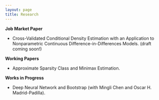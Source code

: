 ```yaml
---
layout: page
title: Research
---
```


**Job Market Paper**
* Cross-Validated Conditional Density Estimation with an Application to Nonparametric Continuous Difference-in-Differences Models. (draft coming soon!)

**Working Papers**
* Approximate Sparsity Class and Minimax Estimation.

**Works in Progress**
* Deep Neural Network and Bootstrap (with Mingli Chen and Oscar H. Madrid-Padilla).
